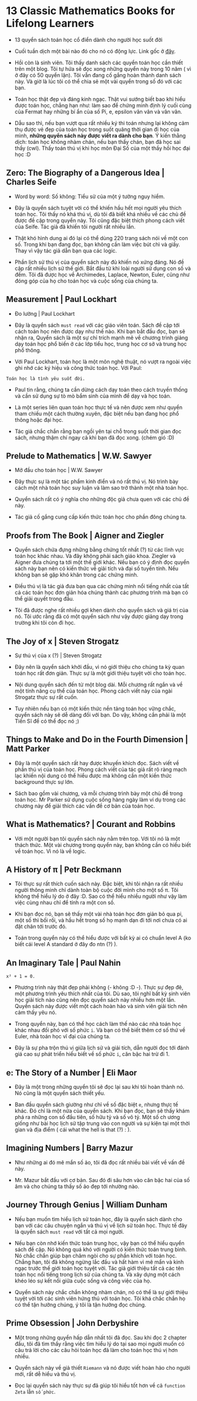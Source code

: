 # 13 Classic Mathematics Books for Lifelong Learners

- 13 quyển sách toán học cổ điển dành cho người học suốt đời

- Cuối tuần dịch một bài nào đó cho nó có động lực. Link gốc ở [đây](https://medium.com/however-mathematics/13-classic-mathematics-books-for-lifelong-learners-7ec2759142da).

- Hồi còn là sinh viên. Tôi thấy danh sách các quyển toán học cần thiết trên một blog. Tôi tự hứa sẽ đọc xong những quyển này trong 10 năm ( vì ở đây có 50 quyển lận). Tôi vẫn đang cố gắng hoàn thành danh sách này. Và giờ là lúc tôi có thể chia sẻ một vài quyển trong số đó với các bạn.

- Toán học thật đẹp và đáng kinh ngạc. Thật vui sướng biết bao khi hiểu được toán học, chẳng hạn như: làm sao để chứng minh định lý cuối cùng của Fermat hay những bí ẩn của số Pi, e, epsilon vân vân và vân vân.

- Dẫu sao thì, nếu bạn vượt qua rất nhiều ký thi toán nhưng lại không cảm thụ được vẻ đẹp của toán học trong suốt quãng thời gian đi học của mình, **những quyển sách này được viết ra dành cho bạn**.
  Ý kiến thằng dịch: toán học không nhàm chán, nếu bạn thấy chán, bạn đã học sai thầy (cwl). Thấy toán thú vị khi học môn Đại Số của một thầy hồi học đại học :D

## Zero: The Biography of a Dangerous Idea | Charles Seife

- Word by word: Số không: Tiểu sử của một ý tưởng nguy hiểm.

- Đây là quyển sách tuyệt vời có thể khiến hầu hết mọi người yêu thích toán học. Tôi thấy nó khá thú vị, dù tôi đã biết khá nhiều về các chủ đề được đề cập trong quyển này. Tôi cũng đặc biệt thích phong cách viết của Seife. Tác giả đã khiến tôi người rất nhiều lần.

- Thật khó hình dung ai đó lại có thể dùng 220 trang sách nói về một con số. Trong khi bạn đang đọc, bạn không cần làm việc bút chì và giấy. Thay vì vậy tác giả dẫn bạn qua các logic.

- Phần lịch sử thú vị của quyển sách này đủ khiến nó xứng đáng. Nó đề cập rất nhiều lịch sử thế giới. Bắt đầu từ khi loài người sử dụng con số và đếm. Tôi đã được học về Archimedes, Laplace, Newton, Euler, cũng như đóng góp của họ cho toán học và cuộc sống của chúng ta.

## Measurement | Paul Lockhart

- Đo lường | Paul Lockhart

- Đây là quyển sách `must read` với các giáo viên toán. Sách đề cập tới cách toán học nên được dạy như thế nào. Khi bạn bắt đầu đọc, bạn sẽ nhận ra, Quyển sách là một sự chỉ trích mạnh mẽ về chương trình giảng dạy toán học phổ biến ở các lớp tiểu học, trung học cơ sở và trung học phổ thông.

- Với Paul Lockhart, toán học là một môn nghệ thuật, nó vượt ra ngoài việc ghi nhớ các ký hiệu và công thức toán học. Với Paul:

```text linenums="1"
Toán học là tình yêu suốt đời.
```

- Paul tin rằng, chúng ta cần dừng cách dạy toán theo cách truyền thống và cần sử dụng sự tò mò bẩm sinh của mình để dạy và học toán.

- Là một series liên quan toán học thực tế và nên được xem như quyển tham chiếu một cách thường xuyên, đặc biệt nếu bạn đang học phổ thông hoặc đại học.

- Tác giả chắc chắn rằng bạn ngồi yên tại chỗ trong suốt thời gian đọc sách, nhưng thậm chí ngay cả khi bạn đã đọc xong. (chém gió :D)

## Prelude to Mathematics | W.W. Sawyer

- Mở đầu cho toán học | W.W. Sawyer

- Đây thực sự là một tác phẩm kinh điển và nó rất thú vị. Nó trình bày cách một nhà toán học suy luận và làm sao trở thành một nhà toán học.

- Quyển sách rất có ý nghĩa cho những độc giả chưa quen với các chủ đề này.

- Tác giả cố gắng cung cấp kiến thức toán học cho phần đông chúng ta.

## Proofs from The Book | Aigner and Ziegler

- Quyển sách chứa đựng những bằng chứng tốt nhất (?) từ các lĩnh vực toán học khác nhau. Và đây không phải sách giáo khoa. Ziegler và Aigner đưa chúng ta tới một thế giới khác. Nếu bạn có ý định đọc quyển sách này bạn nên có kiến thức về giải tích và đại số tuyến tính. Nếu không bạn sẽ gặp khó khăn trong các chứng minh.

- Điều thú vị là tác giả đưa bạn qua các chứng minh nổi tiếng nhất của tất cả các toán học đơn giản hóa chúng thành các phương trình mà bạn có thể giải quyết trong đầu.

- Tôi đã được nghe rất nhiều gợi khen dành cho quyển sách và giá trị của nó. Tôi ước rằng đã có một quyển sách như vậy được giảng dạy trong trường khi tôi còn đi học.

## The Joy of x | Steven Strogatz

- Sự thú vị của x (?) | Steven Strogatz

- Đây nên là quyển sách khởi đầu, vì nó giới thiệu cho chúng ta kỳ quan toán học rất đơn giản. Thực sự là một giới thiệu tuyệt vời cho toán học.

- Nội dung quyển sách đến từ một blog dài. Mỗi chương rất ngắn và về một tính năng cụ thể của toán học. Phong cách viết này của ngài Strogatz thực sự rất cuốn.

- Tuy nhiên nếu bạn có một kiến thức nền tảng toán học vững chắc, quyển sách này sẽ dễ dàng đối với bạn. Do vậy, không cần phải là một Tiến Sĩ để có thể đọc nó ;)

## Things to Make and Do in the Fourth Dimension | Matt Parker

- Đây là một quyển sách rất hay được khuyến khích đọc. Sách viết về phần thú vị của toán học. Phong cách viết của tác giả rất rõ ràng mạch lạc khiến nội dung có thể hiểu được mà không cần một kiến thức background thực sự lớn.

- Sách bao gồm vài chương, và mỗi chương trình bày một chủ đề trong toán học. Mr Parker sử dụng cuộc sống hàng ngày làm ví dụ trong các chương này để giải thích các vấn đề cơ bản của toán học.

## What is Mathematics? | Courant and Robbins

- Với một người bạn tôi quyển sách này nằm trên top. Với tôi nó là một thách thức. Một vài chương trong quyển này, bạn không cần có hiểu biết về toán học. Vì nó là về logic.

## A History of π | Petr Beckmann

- Tôi thực sự rất thích cuốn sách này. Đặc biệt, khi tôi nhận ra rất nhiều người thông minh chỉ dành toàn bộ cuộc đời mình cho một số π. Tôi không thể hiểu lý do ở đây :D. Sao có thể hiểu nhiều người như vậy làm việc cùng nhau chỉ để tính ra một con số.

- Khi bạn đọc nó, bạn sẽ thấy một vài nhà toán học đơn giản bỏ qua pi, một số thì bối rối, và hầu hết trong số họ mạnh dạn đi tới nơi chưa có ai đặt chân tới trước đó.

- Toán trong quyển này có thể hiểu được với bất kỳ ai có chuẩn level A (ko biết cái level A standard ở đây đo ntn (?) ).

## An Imaginary Tale | Paul Nahin

```text linenums="1"
x² + 1 = 0.
```

- Phương trình này thật đẹp phải không (- không :D -). Thực sự đẹp đẽ, một phương trình yêu thích nhất của tôi. Dù sao, tôi nghĩ bất kỳ sinh viên học giải tích nào cũng nên đọc quyển sách này nhiều hơn một lần. Quyển sách này được viết một cách hoàn hảo và sinh viên giải tích nên cảm thấy yêu nó.

- Trong quyển này, bạn có thể học cách làm thế nào các nhà toán học khác nhau đối phó với số phức `i`. Và bạn có thể biết thêm cơ số thứ về Euler, nhà toán học vĩ đại của chúng ta.

- Đây là sự pha trộn thú vị giữa lịch sử và giải tích, dẫn người đọc tới đánh giá cao sự phát triển hiểu biết về số phức `i`, căn bậc hai trừ đi 1.

## e: The Story of a Number | Eli Maor

- Đây là một trong những quyển tôi sẽ đọc lại sau khi tôi hoàn thành nó. Nó cũng là một quyển sách thiết yếu.

- Ban đầu quyển sách giường như chỉ về số đặc biệt `e`, nhưng thực tế khác. Đó chỉ là một nửa của quyển sách. Khi bạn đọc, bạn sẽ thấy khám phá ra những con số đầu tiên, số hữu tỷ và số vô tỷ. Một số ch ương giống như bài học lịch sử tập trung vào con người và sự kiện tại một thời gian và địa điểm ( cái what the hell is that (?) : ).

## Imagining Numbers | Barry Mazur

- Như những ai đó mê mẩn số ảo, tôi đã đọc rất nhiều bài viết về vấn đề này.

- Mr. Mazur bắt đầu với cơ bản. Sau đó đi sâu hơn vào căn bậc hai của số âm và cho chúng ta thấy số ảo đẹp tới nhường nào.

## Journey Through Genius | William Dunham

- Nếu bạn muốn tìm hiểu lịch sử toán học, đây là quyển sách dành cho bạn với các câu chuyện ngắn và thú vị về lịch sử toán học. Thực tế đây là quyển sách `must read` với tất cả mọi người.

- Nếu bạn còn nhớ kiến thức toán trung học, vậy bạn có thể hiểu quyển sách đề cập. Nó không quá khó với người có kiến thức toán trung bình. Nó chắc chắn giúp bạn châm ngòi cho sự phấn khích với toán học. Chẳng hạn, tôi đã không ngừng lắc đầu và hất hàm vì mê mẩn và kinh ngạc trước thế giới toán học tuyệt vời. Tác giả giới thiệu tất cả các tên toán học nổi tiếng trong lịch sử của chúng ta. Và xây dựng một cách khéo léo sự kết nối giữa cuộc sống và công việc của họ.

- Quyển sách này chắc chắn không nhàm chán, nó có thể là sự giới thiệu tuyệt vời tới các sinh viên hứng thú với toán học. Tôi khá chắc chắn họ có thể tận hưởng chúng, ý tôi là tận hưởng đọc chúng.

## Prime Obsession | John Derbyshire

- Một trong những quyển hấp dẫn nhất tôi đã đọc. Sau khi đọc 2 chapter đầu, tôi đã tìm thấy rằng việc tìm hiểu lý do tại sao mọi người muốn có câu trả lời cho các câu hỏi toán học đã làm cho toán học thú vị hơn nhiều.

- Quyển sách này về giả thiết `Riemann` và nó được viết hoàn hảo cho người mới, rất dễ hiểu và thú vị.

- Đọc lại quyển sách này thực sự đã giúp tôi hiểu tốt hơn về cả `function Zeta` lẫn `số phức`.
